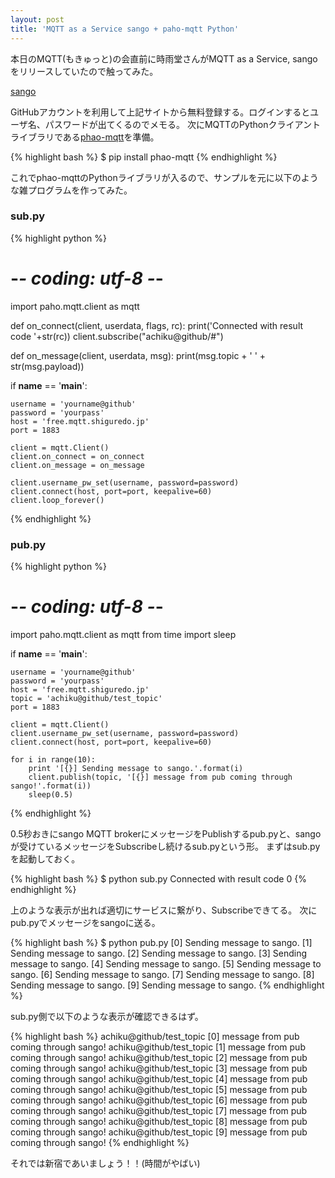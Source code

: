 ```yaml
---
layout: post
title: 'MQTT as a Service sango + paho-mqtt Python'
---
```


本日のMQTT(もきゅっと)の会直前に時雨堂さんがMQTT as a Service, sangoをリリースしていたので触ってみた。

[sango](https://sango.shiguredo.jp/)


GitHubアカウントを利用して上記サイトから無料登録する。ログインするとユーザ名、パスワードが出てくるのでメモる。
次にMQTTのPythonクライアントライブラリである[phao-mqtt](https://pypi.python.org/pypi/paho-mqtt)を準備。

{% highlight bash %}
$ pip install phao-mqtt
{% endhighlight %}


これでphao-mqttのPythonライブラリが入るので、サンプルを元に以下のような雑プログラムを作ってみた。

### sub.py
{% highlight python %}
# -*- coding: utf-8 -*-
import paho.mqtt.client as mqtt


def on_connect(client, userdata, flags, rc):
    print('Connected with result code '+str(rc))
    client.subscribe("achiku@github/#")


def on_message(client, userdata, msg):
    print(msg.topic + ' ' + str(msg.payload))


if __name__ == '__main__':

    username = 'yourname@github'
    password = 'yourpass'
    host = 'free.mqtt.shiguredo.jp'
    port = 1883

    client = mqtt.Client()
    client.on_connect = on_connect
    client.on_message = on_message

    client.username_pw_set(username, password=password)
    client.connect(host, port=port, keepalive=60)
    client.loop_forever()
{% endhighlight %}



### pub.py
{% highlight python %}
# -*- coding: utf-8 -*-
import paho.mqtt.client as mqtt
from time import sleep


if __name__ == '__main__':

    username = 'yourname@github'
    password = 'yourpass'
    host = 'free.mqtt.shiguredo.jp'
    topic = 'achiku@github/test_topic'
    port = 1883

    client = mqtt.Client()
    client.username_pw_set(username, password=password)
    client.connect(host, port=port, keepalive=60)

    for i in range(10):
        print '[{}] Sending message to sango.'.format(i)
        client.publish(topic, '[{}] message from pub coming through sango!'.format(i))
        sleep(0.5)
{% endhighlight %}


0.5秒おきにsango MQTT brokerにメッセージをPublishするpub.pyと、sangoが受けているメッセージをSubscribeし続けるsub.pyという形。
まずはsub.pyを起動しておく。

{% highlight bash %}
$ python sub.py
Connected with result code 0
{% endhighlight %}

上のような表示が出れば適切にサービスに繋がり、Subscribeできてる。
次にpub.pyでメッセージをsangoに送る。

{% highlight bash %}
$ python pub.py
[0] Sending message to sango.
[1] Sending message to sango.
[2] Sending message to sango.
[3] Sending message to sango.
[4] Sending message to sango.
[5] Sending message to sango.
[6] Sending message to sango.
[7] Sending message to sango.
[8] Sending message to sango.
[9] Sending message to sango.
{% endhighlight %}

sub.py側で以下のような表示が確認できるはず。


{% highlight bash %}
achiku@github/test_topic [0] message from pub coming through sango!
achiku@github/test_topic [1] message from pub coming through sango!
achiku@github/test_topic [2] message from pub coming through sango!
achiku@github/test_topic [3] message from pub coming through sango!
achiku@github/test_topic [4] message from pub coming through sango!
achiku@github/test_topic [5] message from pub coming through sango!
achiku@github/test_topic [6] message from pub coming through sango!
achiku@github/test_topic [7] message from pub coming through sango!
achiku@github/test_topic [8] message from pub coming through sango!
achiku@github/test_topic [9] message from pub coming through sango!
{% endhighlight %}



それでは新宿であいましょう！！(時間がやばい)

